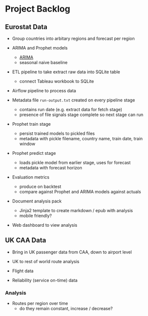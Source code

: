# Project Backlog

## Eurostat Data

- Group countries into arbitary regions and forecast per region

- ARIMA and Prophet models
    - [ARIMA](https://machinelearningmastery.com/arima-for-time-series-forecasting-with-python/)
    - seasonal naive baseline

- ETL pipeline to take extract raw data into SQLite table
    - connect Tableau workbook to SQLite

- Airflow pipeline to process data

- Metadata file `run-output.txt` created on every pipeline stage
    - contains run date (e.g. extract data for fetch stage)
    - presence of file signals stage complete so next stage can run

- Prophet train stage
    - persist trained models to pickled files
    - metadata with pickle filename, country name, train date, train window

- Prophet predict stage
    - loads pickle model from earlier stage, uses for forecast
    - metadata with forecast horizon

- Evaluation metrics
    - produce on backtest
    - compare against Prophet and ARIMA models against actuals

- Document analysis pack
    - Jinja2 template to create markdown / epub with analysis
    - mobile friendly?

- Web dashboard to view analysis


## UK CAA Data

- Bring in UK passenger data from CAA, down to airport level

- UK to rest of world route analysis

- Flight data

- Reliability (service on-time) data

### Analysis

- Routes per region over time
    - do they remain constant, increase / decrease?